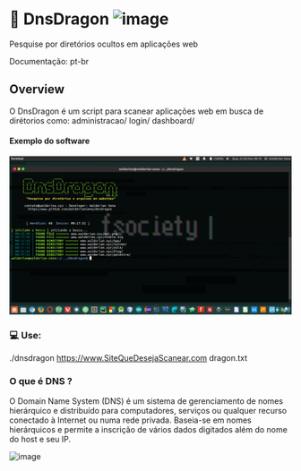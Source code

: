 # :dragon: DnsDragon ![image](https://img.shields.io/pypi/status/Django.svg)
Pesquise por diretórios ocultos em aplicações web

Documentação: pt-br
## Overview

O DnsDragon é um script para scanear aplicações web em busca de dirétorios como: administracao/ login/ dashboard/

#### Exemplo do software

![image](https://github.com/WalderlanSena/dnsdragon/blob/master/exemplo.png)

### :computer: Use:
./dnsdragon https://www.SiteQueDesejaScanear.com dragon.txt

### O que é DNS ?

O Domain Name System (DNS) é um sistema de gerenciamento de nomes hierárquico e distribuído para computadores, serviços ou qualquer recurso conectado à Internet ou numa rede privada. Baseia-se em nomes hierárquicos e permite a inscrição de vários dados digitados além do nome do host e seu IP.

![image](https://upload.wikimedia.org/wikipedia/commons/thumb/b/b1/Domain_name_space.svg/700px-Domain_name_space.svg.png)
